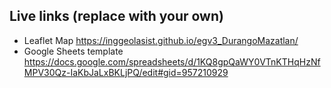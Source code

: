 ## Live links (replace with your own)
- Leaflet Map https://inggeolasist.github.io/egv3_DurangoMazatlan/
- Google Sheets template https://docs.google.com/spreadsheets/d/1KQ8gpQaWY0VTnKTHqHzNfMPV30Qz-IaKbJaLxBKLjPQ/edit#gid=957210929
